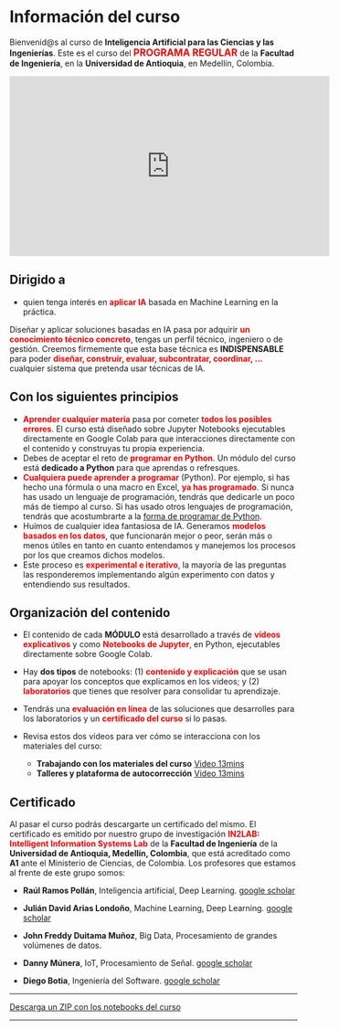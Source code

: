 # Información del curso

Bienvenid@s al curso de **Inteligencia Artificial para las Ciencias y las Ingenierías**. Este es el curso del <big><font color='red'>**PROGRAMA REGULAR**</font></big> de la **Facultad de Ingeniería**, en la **Universidad de Antioquia**, en Medellín, Colombia.

<center>
<iframe width="560" height="315"
src="https://www.youtube.com/embed/7zkdXumgkVk" 
frameborder="0" 
allow="accelerometer; autoplay; encrypted-media; gyroscope; picture-in-picture" 
allowfullscreen></iframe>
</center>

## Dirigido a
- quien tenga interés en <font color="red">**aplicar IA**</font> basada en Machine Learning en la práctica.


Diseñar y aplicar soluciones basadas en IA pasa por adquirir <font color="red">**un conocimiento técnico concreto**</font>, tengas un perfil técnico, ingeniero o de gestión. Creemos firmemente que esta base técnica es **INDISPENSABLE** para poder <font color="red">**diseñar, construir, evaluar, subcontratar, coordinar, ...**</font> cualquier sistema que pretenda usar técnicas de IA.
 

## Con los siguientes principios

- <font color="red">**Aprender cualquier materia**</font> pasa por cometer <font color="red">**todos los posibles errores**</font>. El curso está diseñado sobre Jupyter Notebooks ejecutables directamente en Google Colab para que interacciones directamente con el contenido y construyas tu propia experiencia.
- Debes de aceptar el reto de <font color="red">**programar en Python**</font>. Un módulo del curso está **dedicado a Python** para que aprendas o refresques.
- <font color="red">**Cualquiera puede aprender a programar**</font> (Python). Por ejemplo, si has hecho una fórmula o una macro en Excel, <font color="red">**ya has programado**</font>. Si nunca has usado un lenguaje de programación, tendrás que dedicarle un poco más de tiempo al curso. Si has usado otros lenguajes de programación, tendrás que acostumbrarte a la [forma de programar de Python](https://www.houseofbots.com/news-detail/12008-1-some-features-which-will-make-python-different-from-other-programming-languages).
- Huímos de cualquier idea fantasiosa de IA.  Generamos <font color="red">**modelos basados en los datos**</font>, que funcionarán mejor o peor, serán más o menos útiles en tanto en cuanto entendamos y manejemos los procesos por los que creamos dichos modelos.
- Este proceso es <font color="red">**experimental e iterativo**</font>, la mayoría de las preguntas las responderemos implementando algún experimento con datos y entendiendo sus resultados.

## Organización del contenido

- El contenido de cada **MÓDULO** está desarrollado a través de <font color='red'>**vídeos explicativos**</font> y como <font color="red">**Notebooks de Jupyter**</font>, en Python, ejecutables directamente sobre Google Colab.

- Hay **dos tipos** de notebooks: (1) <font color='red'>**contenido y explicación**</font> que se usan para apoyar los conceptos que explicamos en los videos; y (2) <font color='red'>**laboratorios**</font> que tienes que resolver para consolidar tu aprendizaje.

- Tendrás una <font color='red'>**evaluación en línea**</font> de las soluciones que desarrolles para los laboratorios y un <font color='red'>**certificado del curso**</font> si lo pasas.
- Revisa estos dos vídeos para ver cómo se interacciona con los materiales del curso:
    - **Trabajando con los materiales del curso** [Video 13mins](https://youtu.be/Rg0_9EBtUIc) 
    - **Talleres y plataforma de autocorrección** [Video 13mins](https://youtu.be/eISlF6k0y58)

## Certificado


Al pasar el curso podrás descargarte un certificado del mismo. El certificado es emitido por nuestro grupo de investigación <font color='red'>**IN2LAB: Intelligent Information Systems Lab**</font> de la **Facultad de Ingeniería** de la **Universidad de Antioquia, Medellín, Colombia**, que está acreditado como **A1** ante el Ministerio de Ciencias, de Colombia. Los profesores que estamos al frente de este grupo somos:

  - **Raúl Ramos Pollán**, Inteligencia artificial, Deep Learning. [google scholar](https://scholar.google.com/citations?user=QObKt9IAAAAJ&hl=en&oi=ao)

  - **Julián David Arias Londoño**, Machine Learning, Deep Learning. [google scholar](https://scholar.google.com/citations?hl=en&user=ZTdSU3wAAAAJ)

  - **John Freddy Duitama Muñoz**, Big Data, Procesamiento de grandes volúmenes de datos.

  - **Danny Múnera**, IoT, Procesamiento de Señal. [google scholar](https://scholar.google.com/citations?hl=en&user=lD1OxT0AAAAJ)

  - **Diego Botia**, Ingeniería del Software. [google scholar](https://scholar.google.com/citations?hl=en&user=wzUb7TAAAAAJ)


----

[Descarga un ZIP con los notebooks del curso](https://github.com/rramosp/ai4eng.v1.20211.udea/archive/main.zip)

----

